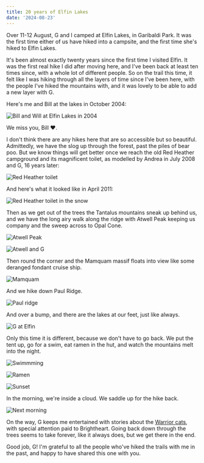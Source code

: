 ```yaml
---
title: 20 years of Elfin Lakes
date: '2024-08-23'
---
```


Over 11-12 August, G and I camped at Elfin Lakes, in Garibaldi Park. It was the first time either of us have hiked into a campsite, and the first time she's hiked to Elfin Lakes.

It's been almost exactly twenty years since the first time I visited Elfin. It was the first real hike I did after moving here, and I've been back at least ten times since, with a whole lot of different people. So on the trail this time, it felt like I was hiking through all the layers of time since I've been here, with the people I've hiked the mountains with, and it was lovely to be able to add a new layer with G.

Here's me and Bill at the lakes in October 2004:

![Bill and Will at Elfin Lakes in 2004](/images/elfin-lakes/bill-and-will-2004.jpg)

We miss you, Bill ❤️.

I don't think there are any hikes here that are so accessible but so beautiful. Admittedly, we have the slog up through the forest, past the piles of bear poo. But we know things will get better once we reach the old Red Heather campground and its magnificent toilet, as modelled by Andrea in July 2008 and G, 16 years later:

![Red Heather toilet](/images/elfin-lakes/red-heather-toilet.jpg)

And here's what it looked like in April 2011:

![Red Heather toilet in the snow](/images/elfin-lakes/red-heather-toilet-snow.jpg)

Then as we get out of the trees the Tantalus mountains sneak up behind us, and we have the long airy walk along the ridge with Atwell Peak keeping us company and the sweep across to Opal Cone.

![Atwell Peak](/images/elfin-lakes/atwell-peak.jpeg)

![Atwell and G](/images/elfin-lakes/atwell-g.jpeg)

Then round the corner and the Mamquam massif floats into view like some deranged fondant cruise ship.

![Mamquam](/images/elfin-lakes/mamquam-2010-harv.jpeg)

And we hike down Paul Ridge.

![Paul ridge](/images/elfin-lakes/paul-ridge.jpeg)

And over a bump, and there are the lakes at our feet, just like always.

![G at Elfin](/images/elfin-lakes/elfin-g.jpeg)

Only this time it is different, because we don't have to go back. We put the tent up, go for a swim, eat ramen in the hut, and watch the mountains melt into the night.

![Swimmming](/images/elfin-lakes/g-swim.jpeg)

![Ramen](/images/elfin-lakes/ramen.jpeg)

![Sunset](/images/elfin-lakes/sunset.jpeg)

In the morning, we're inside a cloud. We saddle up for the hike back.

![Next morning](/images/elfin-lakes/next-morning.jpeg)

On the way, G keeps me entertained with stories about the [Warrior cats](https://warriors.fandom.com/wiki/Warriors_Wiki), with special attention paid to Brightheart. Going back down through the trees seems to take forever, like it always does, but we get there in the end.

Good job, G! I'm grateful to all the people who've hiked the trails with me in the past, and happy to have shared this one with you.
